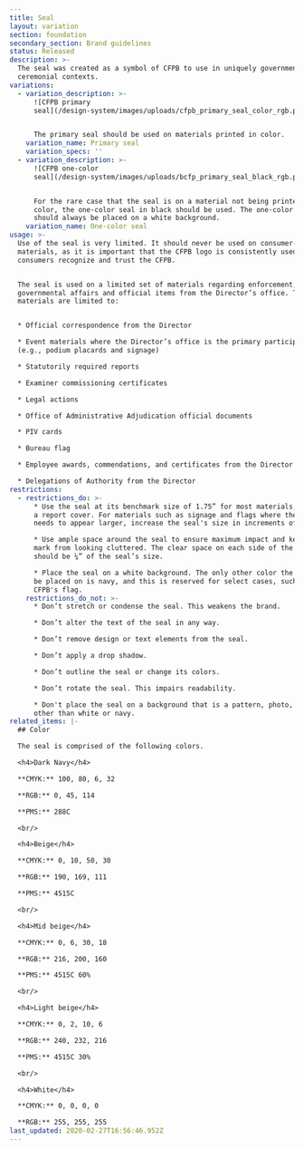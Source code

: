 ```yaml
---
title: Seal
layout: variation
section: foundation
secondary_section: Brand guidelines
status: Released
description: >-
  The seal was created as a symbol of CFPB to use in uniquely governmental and
  ceremonial contexts.
variations:
  - variation_description: >-
      ![CFPB primary
      seal](/design-system/images/uploads/cfpb_primary_seal_color_rgb.png)


      The primary seal should be used on materials printed in color.
    variation_name: Primary seal
    variation_specs: ''
  - variation_description: >-
      ![CFPB one-color
      seal](/design-system/images/uploads/bcfp_primary_seal_black_rgb.png)


      For the rare case that the seal is on a material not being printed in full
      color, the one-color seal in black should be used. The one-color seal
      should always be placed on a white background.
    variation_name: One-color seal
usage: >-
  Use of the seal is very limited. It should never be used on consumer-facing
  materials, as it is important that the CFPB logo is consistently used to help
  consumers recognize and trust the CFPB.  


  The seal is used on a limited set of materials regarding enforcement,
  governmental affairs and official items from the Director’s office. These
  materials are limited to: 


  * Official correspondence from the Director

  * Event materials where the Director’s office is the primary participant
  (e.g., podium placards and signage) 

  * Statutorily required reports  

  * Examiner commissioning certificates 

  * Legal actions 

  * Office of Administrative Adjudication official documents 

  * PIV cards 

  * Bureau flag 

  * Employee awards, commendations, and certificates from the Director 

  * Delegations of Authority from the Director
restrictions:
  - restrictions_do: >-
      * Use the seal at its benchmark size of 1.75” for most materials, such as
      a report cover. For materials such as signage and flags where the seal
      needs to appear larger, increase the seal's size in increments of 0.5”.  

      * Use ample space around the seal to ensure maximum impact and keep the
      mark from looking cluttered. The clear space on each side of the seal
      should be ¼” of the seal’s size.  

      * Place the seal on a white background. The only other color the seal may
      be placed on is navy, and this is reserved for select cases, such as the
      CFPB's flag.
    restrictions_do_not: >-
      * Don’t stretch or condense the seal. This weakens the brand.  

      * Don’t alter the text of the seal in any way. 

      * Don’t remove design or text elements from the seal.  

      * Don’t apply a drop shadow. 

      * Don’t outline the seal or change its colors. 

      * Don’t rotate the seal. This impairs readability. 

      * Don't place the seal on a background that is a pattern, photo, or color
      other than white or navy.
related_items: |-
  ## Color 

  The seal is comprised of the following colors.

  <h4>Dark Navy</h4> 

  **CMYK:** 100, 80, 6, 32 

  **RGB:** 0, 45, 114 

  **PMS:** 288C 

  <br/>

  <h4>Beige</h4> 

  **CMYK:** 0, 10, 50, 30 

  **RGB:** 190, 169, 111 

  **PMS:** 4515C 

  <br/>

  <h4>Mid beige</h4> 

  **CMYK:** 0, 6, 30, 18 

  **RGB:** 216, 200, 160 

  **PMS:** 4515C 60% 

  <br/>

  <h4>Light beige</h4>

  **CMYK:** 0, 2, 10, 6 

  **RGB:** 240, 232, 216 

  **PMS:** 4515C 30% 

  <br/>

  <h4>White</h4>

  **CMYK:** 0, 0, 0, 0 

  **RGB:** 255, 255, 255
last_updated: 2020-02-27T16:56:46.952Z
---
```



